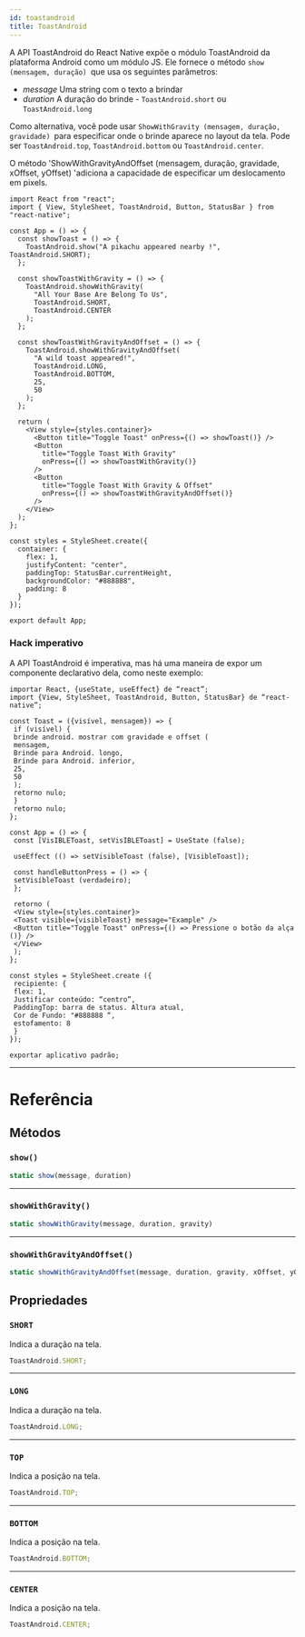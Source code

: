 ```yaml
---
id: toastandroid
title: ToastAndroid
---
```


A API ToastAndroid do React Native expõe o módulo ToastAndroid da plataforma Android como um módulo JS. Ele fornece o método `show (mensagem, duração) `que usa os seguintes parâmetros:

- _message_ Uma string com o texto a brindar
- _duration_ A duração do brinde - `ToastAndroid.short` ou `ToastAndroid.long`

Como alternativa, você pode usar `ShowWithGravity (mensagem, duração, gravidade) `para especificar onde o brinde aparece no layout da tela. Pode ser `ToastAndroid.top`, `ToastAndroid.bottom` ou `ToastAndroid.center`.

O método 'ShowWithGravityAndOffset (mensagem, duração, gravidade, xOffset, yOffset) 'adiciona a capacidade de especificar um deslocamento em pixels.

```SnackPlayer name=Toast%20Android%20API%20Example&supportedPlatforms=android
import React from "react";
import { View, StyleSheet, ToastAndroid, Button, StatusBar } from "react-native";

const App = () => {
  const showToast = () => {
    ToastAndroid.show("A pikachu appeared nearby !", ToastAndroid.SHORT);
  };

  const showToastWithGravity = () => {
    ToastAndroid.showWithGravity(
      "All Your Base Are Belong To Us",
      ToastAndroid.SHORT,
      ToastAndroid.CENTER
    );
  };

  const showToastWithGravityAndOffset = () => {
    ToastAndroid.showWithGravityAndOffset(
      "A wild toast appeared!",
      ToastAndroid.LONG,
      ToastAndroid.BOTTOM,
      25,
      50
    );
  };

  return (
    <View style={styles.container}>
      <Button title="Toggle Toast" onPress={() => showToast()} />
      <Button
        title="Toggle Toast With Gravity"
        onPress={() => showToastWithGravity()}
      />
      <Button
        title="Toggle Toast With Gravity & Offset"
        onPress={() => showToastWithGravityAndOffset()}
      />
    </View>
  );
};

const styles = StyleSheet.create({
  container: {
    flex: 1,
    justifyContent: "center",
    paddingTop: StatusBar.currentHeight,
    backgroundColor: "#888888",
    padding: 8
  }
});

export default App;
```

### Hack imperativo

A API ToastAndroid é imperativa, mas há uma maneira de expor um componente declarativo dela, como neste exemplo:

```Snack Player Name=Advanced%20Toasta076FCA089DBD5Z0NDROID%20API%20EX Amostra e Plataformas Suportadas=Android
importar React, {useState, useEffect} de “react”;
import {View, StyleSheet, ToastAndroid, Button, StatusBar} de “react-native”;

const Toast = ({visível, mensagem}) => {
 if (visível) {
 brinde android. mostrar com gravidade e offset (
 mensagem,
 Brinde para Android. longo,
 Brinde para Android. inferior,
 25,
 50
 );
 retorno nulo;
 }
 retorno nulo;
};

const App = () => {
 const [VisIBLEToast, setVisIBLEToast] = UseState (false);

 useEffect (() => setVisibleToast (false), [VisibleToast]);

 const handleButtonPress = () => {
 setVisíbleToast (verdadeiro);
 };

 retorno (
 <View style={styles.container}> 
 <Toast visible={visibleToast} message="Example" /> 
 <Button title="Toggle Toast" onPress={() => Pressione o botão da alça ()} />
 </View> 
 );
};

const styles = StyleSheet.create ({
 recipiente: {
 flex: 1,
 Justificar conteúdo: “centro”,
 PaddingTop: barra de status. Altura atual,
 Cor de Fundo: "#888888 “,
 estofamento: 8
 }
});

exportar aplicativo padrão;
```

---

# Referência

## Métodos

### `show()`

```jsx
static show(message, duration)
```

---

### `showWithGravity()`

```jsx
static showWithGravity(message, duration, gravity)
```

---

### `showWithGravityAndOffset()`

```jsx
static showWithGravityAndOffset(message, duration, gravity, xOffset, yOffset)
```

## Propriedades

### `SHORT`

Indica a duração na tela.

```jsx
ToastAndroid.SHORT;
```

---

### `LONG`

Indica a duração na tela.

```jsx
ToastAndroid.LONG;
```

---

### `TOP`

Indica a posição na tela.

```jsx
ToastAndroid.TOP;
```

---

### `BOTTOM`

Indica a posição na tela.

```jsx
ToastAndroid.BOTTOM;
```

---

### `CENTER`

Indica a posição na tela.

```jsx
ToastAndroid.CENTER;
```
